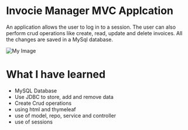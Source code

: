 # Invocie Manager MVC Applcation
An application allows the user to log in to a session. The user can also perform crud operations like create, read, update and delete invoices. All the changes are saved in a MySql database.

![My Image](my-image.jpg)
 
# What I have learned
* MySQL Database
* Use JDBC to store, add and remove data
* Create Crud operations
* using html and thymeleaf
* use of model, repo, service and controller
* use of sessions
